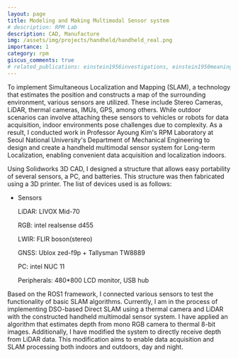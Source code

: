 ```yaml
---
layout: page
title: Modeling and Making Multimodal Sensor system
# description: RPM Lab
description: CAD, Manufacture
img: /assets/img/projects/handheld/handheld_real.png
importance: 1
category: rpm
giscus_comments: true
# related_publications: einstein1956investigations, einstein1950meaning
---
```


To implement Simultaneous Localization and Mapping (SLAM), a technology that estimates the position and constructs a map of the surrounding environment, various sensors are utilized. These include Stereo Cameras, LiDAR, thermal cameras, IMUs, GPS, among others. While outdoor scenarios can involve attaching these sensors to vehicles or robots for data acquisition, indoor environments pose challenges due to complexity. As a result, I conducted work in Professor Ayoung Kim's RPM Laboratory at Seoul National University's Department of Mechanical Engineering to design and create a handheld multimodal sensor system for Long-term Localization, enabling convenient data acquisition and localization indoors.

Using Solidworks 3D CAD, I designed a structure that allows easy portability of several sensors, a PC, and batteries. This structure was then fabricated using a 3D printer. The list of devices used is as follows:

- Sensors
    
    LiDAR: LIVOX Mid-70
    
    RGB: intel realsense d455
    
    LWIR: FLIR boson(stereo)
    
    GNSS: Ublox zed-f9p + Tallysman TW8889
    
    PC: intel NUC 11
    
    Peripherals: 480*800 LCD monitor, USB hub
    

Based on the ROS1 framework, I connected various sensors to test the functionality of basic SLAM algorithms. Currently, I am in the process of implementing DSO-based Direct SLAM using a thermal camera and LiDAR with the constructed handheld multimodal sensor system. I have applied an algorithm that estimates depth from mono RGB camera to thermal 8-bit images. Additionally, I have modified the system to directly receive depth from LiDAR data. This modification aims to enable data acquisition and SLAM processing both indoors and outdoors, day and night.

